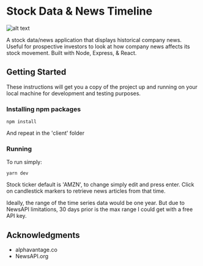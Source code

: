 # Stock Data & News Timeline

![alt text](https://raw.githubusercontent.com/balucas/carbon/master/sample.png)

A stock data/news application that displays historical company news. Useful for prospective investors to look at how company news affects its stock movement. Built with Node, Express, & React.

## Getting Started

These instructions will get you a copy of the project up and running on your local machine for development and testing purposes.


### Installing npm packages

```
npm install
```

And repeat in the 'client' folder


### Running

To run simply:

```
yarn dev
```

Stock ticker default is 'AMZN', to change simply edit and press enter. Click on candlestick markers to retrieve news articles from that time.

Ideally, the range of the time series data would be one year. But due to NewsAPI limitations, 30 days prior is the max range I could get with a free API key.

## Acknowledgments

* alphavantage.co
* NewsAPI.org
